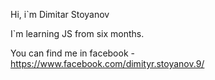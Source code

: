Hi, i`m Dimitar Stoyanov

I`m learning JS from six months.

You can find me in facebook - https://www.facebook.com/dimityr.stoyanov.9/
